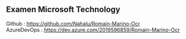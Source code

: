 ## Examen Microsoft Technology

Github : https://github.com/Nahalu/Romain-Marino-Ocr  
AzureDevOps : https://dev.azure.com/2019596859/Romain-Marino-Ocr
